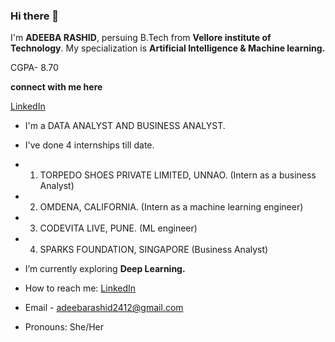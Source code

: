 ### Hi there 👋
 
I'm **ADEEBA RASHID**, persuing B.Tech from **Vellore institute of Technology**. My specialization is **Artificial Intelligence & Machine learning.**

CGPA- 8.70

**connect with me here**

[LinkedIn](https://www.linkedin.com/in/adeeba-rashid-62643b1b9)  
   
* I'm  a DATA ANALYST AND BUSINESS ANALYST.
* I've done 4 internships till date.
* 1) TORPEDO SHOES PRIVATE LIMITED, UNNAO. (Intern as a business Analyst)
* 2) OMDENA, CALIFORNIA. (Intern as a machine learning engineer)
* 3) CODEVITA LIVE, PUNE. (ML engineer)
* 4) SPARKS FOUNDATION, SINGAPORE (Business Analyst)

* I’m currently exploring **Deep Learning.**  
* How to reach me: [LinkedIn](https://www.linkedin.com/in/adeeba-rashid-62643b1b9)  
* Email - adeebarashid2412@gmail.com   
* Pronouns: She/Her  
<!--
**9889AdeebaRashid/9889AdeebaRashid** is a ✨ _special_ ✨ repository because its `README.md` (this file) appears on your GitHub profile.



*I’m currently working on Machine learning projects.
*I’m currently learning Data Analytics and Machine Learning.
*How to reach me: [LinkedIn](https://www.linkedin.com/in/adeeba-rashid-62643b1b9)  
* Emai- adeebarashid2412@gmail.com
*Pronouns: She/Her
-->



